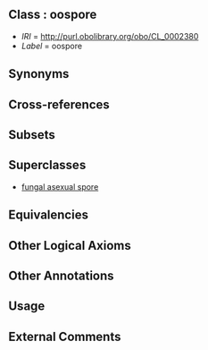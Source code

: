 
## Class : oospore

 * *IRI* = http://purl.obolibrary.org/obo/CL_0002380
 * *Label* = oospore

## Synonyms


## Cross-references


## Subsets


## Superclasses

 * [fungal asexual spore](../../CL/05/CL_0000605.md)

## Equivalencies


## Other Logical Axioms


## Other Annotations


## Usage


## External Comments

